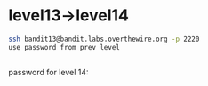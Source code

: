 # level13->level14

``` bash
ssh bandit13@bandit.labs.overthewire.org -p 2220
use password from prev level
```

```bash

```

password for level 14:
